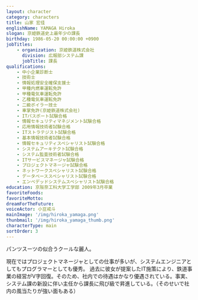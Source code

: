 ```yaml
---
layout: character
category: characters
title: 山家 宏佳
englishName: YAMAGA Hiroka
slogan: 京姫鉄道史上最年少の課長
birthday: 1986-05-20 00:00:00 +0900
jobTitles:
    - organization: 京姫鉄道株式会社
      division: 広報部システム課
      jobTitle: 課長
qualifications:
    - 中小企業診断士
    - 技術士
    - 情報処理安全確保支援士
    - 甲種内燃車運転免許
    - 甲種電気車運転免許
    - 乙種電気車運転免許
    - 二級ボイラー技士
    - 車掌免許(京姫鉄道株式会社)
    - ITパスポート試験合格
    - 情報セキュリティマネジメント試験合格
    - 応用情報技術者試験合格
    - ITストラテジスト試験合格
    - 基本情報技術者試験合格
    - 情報セキュリティスペシャリスト試験合格
    - システムアーキテクト試験合格
    - システム監査技術者試験合格
    - ITサービスマネージャ試験合格
    - プロジェクトマネージャ試験合格
    - ネットワークスペシャリスト試験合格
    - データベーススペシャリスト試験合格
    - エンベデッドシステムスペシャリスト試験合格
education: 京阪奈工科大学工学部 2009年3月卒業
favoriteFoods:
favoriteMotto: 
dreamForTheFuture: 
voiceActor: 小豆戒斗
mainImage: '/img/hiroka_yamaga.png'
thunbmail: '/img/hiroka_yamaga_thumb.png'
characterType: main
sortOrder: 3
---
```


パンツスーツの似合うクールな麗人。

現在ではプロジェクトマネージャとしての仕事が多いが、システムエンジニアとしてもプログラマーとしても優秀。 過去に彼女が提案したIT施策により、鉄道事業の経営がV字回復。そのため、社内での待遇はかなり優遇されている。事実、システム課の新設に伴い主任から課長に飛び級で昇進している。（そのせいで社内の風当たりが強い面もある）

